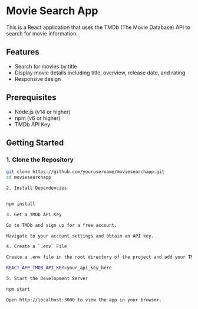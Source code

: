 # Movie Search App

This is a React application that uses the TMDb (The Movie Database) API to search for movie information.

## Features

- Search for movies by title
- Display movie details including title, overview, release date, and rating
- Responsive design

## Prerequisites

- Node.js (v14 or higher)
- npm (v6 or higher)
- TMDb API Key

## Getting Started

### 1. Clone the Repository

```sh
git clone https://github.com/yourusername/moviesearchapp.git
cd moviesearchapp

2. Install Dependencies


npm install

3. Get a TMDb API Key

Go to TMDb and sign up for a free account.

Navigate to your account settings and obtain an API key.

4. Create a `.env` File

Create a .env file in the root directory of the project and add your TMDb API key:

REACT_APP_TMDB_API_KEY=your_api_key_here

5. Start the Development Server

npm start

Open http://localhost:3000 to view the app in your browser.


